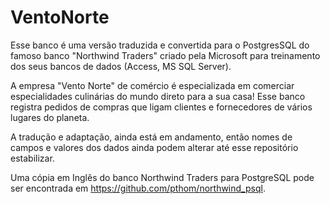 # VentoNorte

Esse banco é uma versão traduzida e convertida para o PostgresSQL do famoso banco "Northwind Traders" criado pela Microsoft para treinamento dos seus bancos de dados (Access, MS SQL Server).

A empresa "Vento Norte" de comércio é especializada em comerciar especialidades culinárias do mundo direto para a sua casa! Esse banco registra pedidos de compras que ligam clientes e fornecedores de vários lugares do planeta.

A tradução e adaptação, ainda está em andamento, então nomes de campos e valores dos dados ainda podem alterar até esse repositório estabilizar.

Uma cópia em Inglês do banco Northwind Traders para PostgreSQL pode ser encontrada em https://github.com/pthom/northwind_psql.

